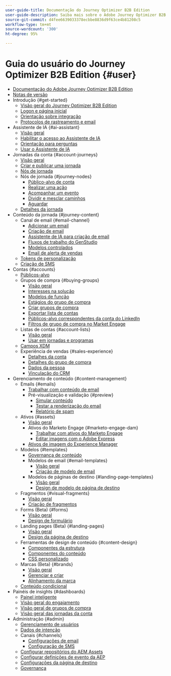```yaml
---
user-guide-title: Documentação do Journey Optimizer B2B Edition
user-guide-description: Saiba mais sobre o Adobe Journey Optimizer B2B Edition e como ele pode ser usado para orquestrar jornadas de contas e de grupos de compra por meio da IA generativa integrada e da automação líder do setor.
source-git-commit: d4fee6639033378ecbbe8836d9f63ce4b81208c5
workflow-type: tm+mt
source-wordcount: '300'
ht-degree: 95%

---
```



# Guia do usuário do Journey Optimizer B2B Edition {#user}

+ [Documentação do Adobe Journey Optimizer B2B Edition](guide-overview.md)
+ [Notas de versão](./release-notes/release-notes.md)
+ Introdução {#get-started}
   + [Visão geral do Journey Optimizer B2B Edition](about-journey-optimizer-b2b-edition.md)
   + [Logon e página inicial](home-page.md)
   + [Orientação sobre integração](./start/get-started.md)
   + [Protocolos de rastreamento e email](./start/email-protocols.md)
+ Assistente de IA {#ai-assistant}
   + [Visão geral](./ai-assistant/ai-assistant-overview.md)
   + [Habilitar o acesso ao Assistente de IA](./ai-assistant/enable-ai-assistant-access.md)
   + [Orientação para perguntas](./ai-assistant/question-guidance.md)
   + [Usar o Assistente de IA](./ai-assistant/use-ai-assistant.md)
+ Jornadas da conta {#account-journeys}
   + [Visão geral](./journeys/journey-overview.md)
   + [Criar e publicar uma jornada](./journeys/create-publish-journey.md)
   + [Nós de jornada](./journeys/journey-nodes.md)
   + Nós de jornada {#journey-nodes}
      + [Público-alvo de conta](./journeys/account-audience-nodes.md)
      + [Realizar uma ação](./journeys/action-nodes.md)
      + [Acompanhar um evento](./journeys/listen-for-event-nodes.md)
      + [Dividir e mesclar caminhos](./journeys/split-merge-paths-nodes.md)
      + [Aguardar](./journeys/wait-nodes.md)
   + [Detalhes da jornada](./journeys/journey-details.md)
+ Conteúdo da jornada {#journey-content}
   + Canal de email {#email-channel}
      + [Adicionar um email](./content/add-email.md)
      + [Criação de email](./content/email-authoring.md)
      + [Assistente de IA para criação de email](./content/ai-assistant-emails.md)
      + [Fluxos de trabalho do GenStudio](./content/genstudio-email-workflow.md)
      + [Modelos controlados](./content/email-authoring-governance.md)
      + [Email de alerta de vendas](./content/sales-alert-email.md)
   + [Tokens de personalização](./content/personalization-my-tokens.md)
   + [Criação de SMS](./content/sms-authoring.md)
+ Contas {#accounts}
   + [Públicos-alvo](./audiences/account-audience-overview.md)
   + Grupos de compra {#buying-groups}
      + [Visão geral](./buying-groups/buying-groups-overview.md)
      + [Interesses na solução](./buying-groups/solution-interests.md)
      + [Modelos de função](./buying-groups/buying-groups-role-templates.md)
      + [Estágios do grupo de compra](./buying-groups/buying-group-stages.md)
      + [Criar grupos de compra](./buying-groups/buying-groups-create.md)
      + [Exportar lista de contas](./audiences/account-list-export.md)
      + [Públicos-alvo correspondentes da conta do LinkedIn](./data/linkedin-account-matched-audiences.md)
      + [Filtros de grupo de compra no Market Engage](./buying-groups/marketo-engage-smart-list-buying-group-filters.md)
   + Listas de contas {#account-lists}
      + [Visão geral](./accounts/account-lists.md)
      + [Usar em jornadas e programas](./accounts/account-lists-journeys.md)
   + [Campos XDM](./data/field-mapping.md)
   + Experiência de vendas {#sales-experience}
      + [Detalhes da conta](./accounts/account-details.md)
      + [Detalhes do grupo de compra](./buying-groups/buying-group-details.md)
      + [Dados da pessoa](./accounts/person-details.md)
      + [Vinculação do CRM](./accounts/crm-linking.md)
+ Gerenciamento de conteúdo {#content-management}
   + Emails {#emails}
      + [Trabalhar com conteúdo de email](./content/emails-list.md)
      + Pré-visualização e validação {#preview}
         + [Simular conteúdo](./content/email-simulate-content.md)
         + [Testar a renderização do email](./content/email-test-rendering.md)
         + [Relatório de spam](./content/email-spam-report.md)
   + Ativos {#assets}
      + [Visão geral](./content/assets-overview.md)
      + Ativos do Marketo Engage {#marketo-engage-dam}
         + [Trabalhar com ativos do Marketo Engage](./content/marketo-engage-design-studio.md)
         + [Editar imagens com o Adobe Express](./content/image-edit-adobe-express.md)
      + [Ativos de imagem do Experience Manager](./content/aem-assets.md)
   + Modelos {#templates}
      + [Governança de conteúdo](./content/template-content-governance.md)
      + Modelos de email {#email-templates}
         + [Visão geral](./content/email-templates.md)
         + [Criação de modelo de email](./content/email-template-authoring.md)
      + Modelos de páginas de destino {#landing-page-templates}
         + [Visão geral](./content/landing-page-templates.md)
         + [Design de modelo de página de destino](./content/landing-page-template-design.md)
   + Fragmentos {#visual-fragments}
      + [Visão geral](./content/fragments.md)
      + [Criação de fragmentos](./content/fragment-authoring.md)
   + Forms (Beta) {#forms}
      + [Visão geral](./content/forms.md)
      + [Design de formulário](./content/form-design.md)
   + Landing pages (Beta) {#landing-pages}
      + [Visão geral](./content/landing-pages.md)
      + [Design da página de destino](./content/landing-page-design.md)
   + Ferramentas de design de conteúdo {#content-design}
      + [Componentes da estrutura](./content/structure-components.md)
      + [Componentes do conteúdo](./content/content-components.md)
      + [CSS personalizado](./content/design-custom-css.md)
   + Marcas (Beta) {#brands}
      + [Visão geral](./content/brands-overview.md)
      + [Gerenciar e criar](./content/brands-manage-create.md)
      + [Alinhamento da marca](./content/brand-alignment.md)
   + [Conteúdo condicional](./content/conditional-content.md)
+ Painéis de insights {#dashboards}
   + [Painel inteligente](./dashboards/intelligent-dashboard.md)
   + [Visão geral do engajamento](./dashboards/engagement-dashboard.md)
   + [Visão geral de grupos de compra](./dashboards/buying-groups-dashboard.md)
   + [Visão geral das jornadas da conta](./dashboards/journeys-dashboard.md)
+ Administração {#admin}
   + [Gerenciamento de usuários](./admin/user-management.md)
   + [Dados de intenção](./admin/intent-data.md)
   + Canais {#channels}
      + [Configurações de email](./admin/configure-channels-emails.md)
      + [Configuração de SMS](./admin/configure-channels-sms.md)
   + [Configurar repositórios do AEM Assets](./admin/configure-aem-repositories.md)
   + [Configurar definições de evento da AEP](./admin/configure-aep-events.md)
   + [Configurações da página de destino](./admin/landing-page-settings.md)
   + [Governança](./admin/governance.md)

